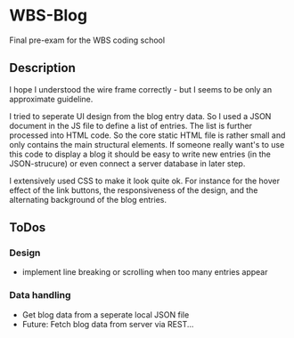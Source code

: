 # WBS-Blog
Final pre-exam for the WBS coding school

## Description
<p>I hope I understood the wire frame correctly - but I seems to be only an approximate guideline.</p>
<p>I tried to seperate UI design from the blog entry data. So I used a JSON document in the JS file to define a list of entries. The list is further processed into HTML code. So the core static HTML file is rather small and only contains the main structural elements. If someone really want's to use this code to display a blog it should be easy to write new entries (in the JSON-strucure) or even connect a server database in later step.</p>
<p>I extensively used CSS to make it look quite ok. For instance for the hover effect of the link buttons, the responsiveness of the design, and the alternating background of the blog entries.</p>


## ToDos
### Design
* implement line breaking or scrolling when too many entries appear
### Data handling
* Get blog data from a seperate local JSON file
* Future: Fetch blog data from server via REST...
